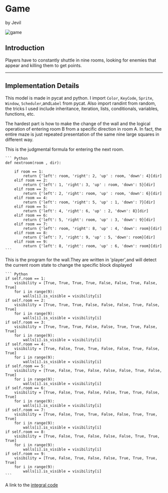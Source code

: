<link rel="stylesheet" type="text/css" media="all" href="style.css" />

# Game
by Jevil

![game](vid.gif)
## Introduction

Players have to constantly shuttle in nine rooms, looking for enemies that appear and killing them to get points.

---

## Implementation Details


This model is made in pycat and python.
I import ``Color``, ``KeyCode``, ``Sprite``, ``Window``, ``Scheduler``,and``Label`` from pycat.
Also import randint from random, the tricks I used include inheritance, iteration, lists, conditionals, variables, functions, etc.

The hardest part is how to make the change of the wall and the logical operation of entering room B from a specific direction in room A. In fact, the entire maze is just repeated presentation of the same nine large squares in different way.

This is the judgmental formula for entering the next room.

    ``` Python
    def nextroom(room , dir):

        if room == 1:
            return {'left': room, 'right': 2, 'up' : room, 'down': 4}[dir]
        elif room == 2:
            return {'left': 1, 'right': 3, 'up' : room, 'down': 5}[dir]
        elif room == 3:
            return {'left': 2, 'right': room, 'up' : room, 'down': 6}[dir]
        elif room == 4:
            return {'left': room, 'right': 5, 'up' : 1, 'down': 7}[dir]
        elif room == 5:
            return {'left': 4, 'right': 6, 'up' : 2, 'down': 8}[dir]
        elif room == 6:
            return {'left': 5, 'right': room, 'up' : 3, 'down': 9}[dir]
        elif room == 7:
            return {'left': room, 'right': 8, 'up' : 4, 'down': room}[dir]
        elif room == 8:
            return {'left': 7, 'right': 9, 'up' : 5, 'down': room}[dir]
        elif room == 9:
            return {'left': 8, 'right': room, 'up' : 6, 'down': room}[dir]
    ```

This is the program for the wall.They are written in 'player',and will detect the current room state to change the specific block displayed

    ``` Python
    if self.room == 1:
        visibility = [True, True, True, True, False, False, True, False, True]
        for i in range(9):
            walls[i].is_visible = visibility[i]
    if self.room == 2:
        visibility = [True, True, True, False, False, False, True, False, True]
        for i in range(9):
            walls[i].is_visible = visibility[i]
    if self.room == 3:
        visibility = [True, True, True, False, False, True, True, False, True]
        for i in range(9):
            walls[i].is_visible = visibility[i]
    if self.room == 4:
        visibility = [True, False, True, True, False, False, True, False, True]
        for i in range(9):
            walls[i].is_visible = visibility[i]        
    if self.room == 5:
        visibility = [True, False, True, False, False, False, True, False, True]
        for i in range(9):
            walls[i].is_visible = visibility[i]
    if self.room == 6:
        visibility = [True, False, True, False, False, True, True, False, True]
        for i in range(9):
            walls[i].is_visible = visibility[i]
    if self.room == 7:
        visibility = [True, False, True, True, False, False, True, True, True]
        for i in range(9):
            walls[i].is_visible = visibility[i]
    if self.room == 8:
        visibility = [True, False, True, False, False, False, True, True, True]
        for i in range(9):
            walls[i].is_visible = visibility[i]
    if self.room == 9:
        visibility = [True, False, True, False, False, True, True, True, True]
        for i in range(9):
            walls[i].is_visible = visibility[i]
    ```


A link to the [integral code](https://github.com/NopeIdontthinkso/MazeModel/blob/main/mazegamemodel.py)
